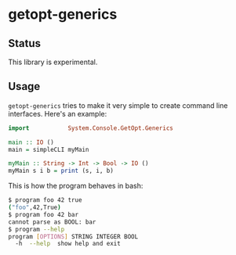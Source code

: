 # getopt-generics

## Status

This library is experimental.

## Usage

`getopt-generics` tries to make it very simple to create command line
interfaces. Here's an example:

<!--- ### Start "docs/SimpleExample.hs" (MarkDown Haskell) ### -->

``` haskell
import           System.Console.GetOpt.Generics

main :: IO ()
main = simpleCLI myMain

myMain :: String -> Int -> Bool -> IO ()
myMain s i b = print (s, i, b)
```

<!--- ### End ### -->

This is how the program behaves in bash:

<!--- ### Start "docs/SimpleExample.bash-protocol" (MarkDown Bash) ### -->

``` bash
$ program foo 42 true
("foo",42,True)
$ program foo 42 bar
cannot parse as BOOL: bar
$ program --help
program [OPTIONS] STRING INTEGER BOOL
  -h  --help  show help and exit
```

<!--- ### End ### -->
